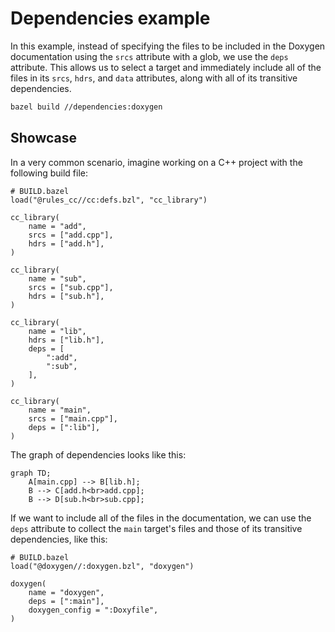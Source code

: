# Dependencies example

In this example, instead of specifying the files to be included in the Doxygen documentation using the `srcs` attribute with a glob, we use the `deps` attribute.
This allows us to select a target and immediately include all of the files in its `srcs`, `hdrs`, and `data` attributes, along with all of its transitive dependencies.

```bash
bazel build //dependencies:doxygen
```

## Showcase

In a very common scenario, imagine working on a C++ project with the following build file:

```bazel
# BUILD.bazel
load("@rules_cc//cc:defs.bzl", "cc_library")

cc_library(
    name = "add",
    srcs = ["add.cpp"],
    hdrs = ["add.h"],
)

cc_library(
    name = "sub",
    srcs = ["sub.cpp"],
    hdrs = ["sub.h"],
)

cc_library(
    name = "lib",
    hdrs = ["lib.h"],
    deps = [
        ":add",
        ":sub",
    ],
)

cc_library(
    name = "main",
    srcs = ["main.cpp"],
    deps = [":lib"],
)
```

The graph of dependencies looks like this:

```mermaid
graph TD;
    A[main.cpp] --> B[lib.h];
    B --> C[add.h<br>add.cpp];
    B --> D[sub.h<br>sub.cpp];
```

If we want to include all of the files in the documentation, we can use the `deps` attribute to collect the `main` target's files and those of its transitive dependencies, like this:

```bazel
# BUILD.bazel
load("@doxygen//:doxygen.bzl", "doxygen")

doxygen(
    name = "doxygen",
    deps = [":main"],
    doxygen_config = ":Doxyfile",
)
```
